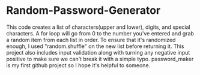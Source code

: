 # Random-Password-Generator
This code creates a list of characters(upper and lower), digits, and special characters.
A for loop will go from 0 to the number you've entered and grab a random item from each list in order.
To ensure that it's randomized enough, I used "random.shuffle" on the new list before returning it.
This project also includes input validation along with turning any negative input positive to make sure we can't break it with a simple typo.
password_maker is my first github project so I hope it's helpful to someone.
